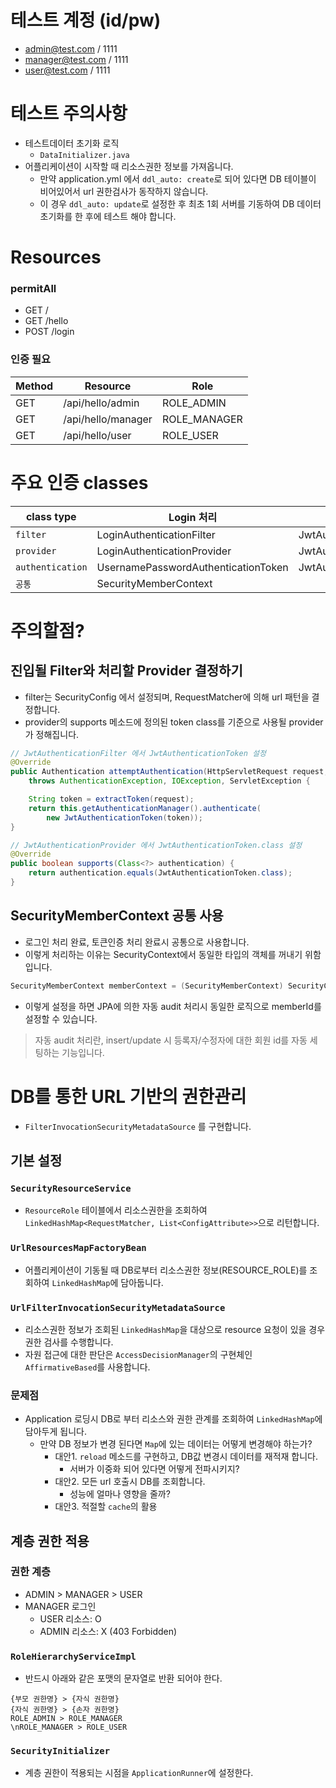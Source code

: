 
# 테스트 계정 (id/pw)
- admin@test.com / 1111
- manager@test.com / 1111
- user@test.com / 1111

# 테스트 주의사항
- 테스트데이터 초기화 로직
    - `DataInitializer.java`
- 어플리케이션이 시작할 때 리소스권한 정보를 가져옵니다.
    - 만약 application.yml 에서 `ddl_auto: create`로 되어 있다면 DB 테이블이 비어있어서 url 권한검사가 동작하지 않습니다.
    - 이 경우 `ddl_auto: update`로 설정한 후 최초 1회 서버를 기동하여 DB 데이터 초기화를 한 후에 테스트 해야 합니다.

# Resources
### permitAll
- GET /
- GET /hello
- POST /login

### 인증 필요
| Method | Resource | Role |
| --- | --- | --- |
| GET | /api/hello/admin | ROLE_ADMIN |
| GET | /api/hello/manager | ROLE_MANAGER |
| GET | /api/hello/user | ROLE_USER |


# 주요 인증 classes
| class type | Login 처리 | Token 인증 |
|---|---|---|
| `filter` | LoginAuthenticationFilter | JwtAuthenticationFilter |
| `provider` | LoginAuthenticationProvider | JwtAuthenticationProvider |
| `authentication` | UsernamePasswordAuthenticationToken | JwtAuthenticationToken |
| `공통` | SecurityMemberContext ||


# 주의할점?
## 진입될 Filter와 처리할 Provider 결정하기
- filter는 SecurityConfig 에서 설정되며, RequestMatcher에 의해 url 패턴을 결정합니다.
- provider의 supports 메소드에 정의된 token class를 기준으로 사용될 provider가 정해집니다.
```java
// JwtAuthenticationFilter 에서 JwtAuthenticationToken 설정
@Override
public Authentication attemptAuthentication(HttpServletRequest request, HttpServletResponse response)
    throws AuthenticationException, IOException, ServletException {

    String token = extractToken(request);
    return this.getAuthenticationManager().authenticate(
        new JwtAuthenticationToken(token));
}
```

```java
// JwtAuthenticationProvider 에서 JwtAuthenticationToken.class 설정
@Override
public boolean supports(Class<?> authentication) {
    return authentication.equals(JwtAuthenticationToken.class);
}
```

## SecurityMemberContext 공통 사용
- 로그인 처리 완료, 토큰인증 처리 완료시 공통으로 사용합니다.
- 이렇게 처리하는 이유는 SecurityContext에서 동일한 타입의 객체를 꺼내기 위함입니다.
```java
SecurityMemberContext memberContext = (SecurityMemberContext) SecurityContextHolder.getContext().getAuthentication().getPrincipal();
```
* 이렇게 설정을 하면 JPA에 의한 자동 audit 처리시 동일한 로직으로 memberId를 설정할 수 있습니다.  
> 자동 audit 처리란, insert/update 시 등록자/수정자에 대한 회원 id를 자동 세팅하는 기능입니다.


# DB를 통한 URL 기반의 권한관리
- `FilterInvocationSecurityMetadataSource` 를 구현합니다.

## 기본 설정

### `SecurityResourceService`
- `ResourceRole` 테이블에서 리소스권한을 조회하여 `LinkedHashMap<RequestMatcher, List<ConfigAttribute>>`으로 리턴합니다.

### `UrlResourcesMapFactoryBean`
- 어플리케이션이 기동될 때 DB로부터 리소스권한 정보(RESOURCE_ROLE)를 조회하여 `LinkedHashMap`에 담아둡니다.

### `UrlFilterInvocationSecurityMetadataSource`
- 리소스권한 정보가 조회된 `LinkedHashMap`을 대상으로 resource 요청이 있을 경우 권한 검사를 수행합니다.
- 자원 접근에 대한 판단은 `AccessDecisionManager`의 구현체인 `AffirmativeBased`를 사용합니다.

### 문제점
- Application 로딩시 DB로 부터 리소스와 권한 관계를 조회하여 `LinkedHashMap`에 담아두게 됩니다.
    - 만약 DB 정보가 변경 된다면 `Map`에 있는 데이터는 어떻게 변경해야 하는가?
        - 대안1. `reload` 메소드를 구현하고, DB값 변경시 데이터를 재적재 합니다.
            - 서버가 이중화 되어 있다면 어떻게 전파시키지?
        - 대안2. 모든 url 호출시 DB를 조회합니다.
            - 성능에 얼마나 영향을 줄까?
        - 대안3. 적절할 `cache`의 활용

## 계층 권한 적용
###  권한 계층
- ADMIN > MANAGER > USER
- MANAGER 로그인
    - USER 리소스: O
    - ADMIN 리소스: X (403 Forbidden)

### `RoleHierarchyServiceImpl`
- 반드시 아래와 같은 포맷의 문자열로 반환 되어야 한다.
```text
{부모 권한명} > {자식 권한명}  
{자식 권한명} > {손자 권한명}  
ROLE_ADMIN > ROLE_MANAGER  
\nROLE_MANAGER > ROLE_USER
```
### `SecurityInitializer`
- 계층 권한이 적용되는 시점을 `ApplicationRunner`에 설정한다.
